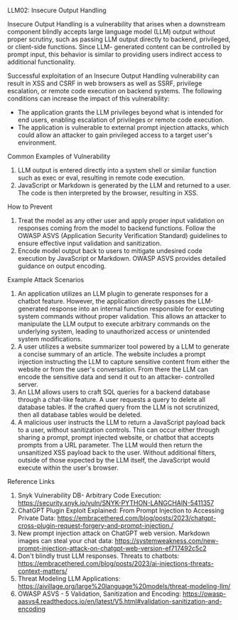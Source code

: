 LLM02: Insecure Output Handling


Insecure Output Handling is a vulnerability that arises when a downstream component blindly accepts large language model (LLM) output without proper scrutiny, such as passing LLM output directly to backend, privileged, or client-side functions. Since LLM- generated content can be controlled by prompt input, this behavior is similar to providing users indirect access to additional functionality.


Successful exploitation of an Insecure Output Handling vulnerability can result in XSS and CSRF in web browsers as well as SSRF, privilege escalation, or remote code execution on backend systems. The following conditions can increase the impact of this vulnerability:


* The application grants the LLM privileges beyond what is intended for end users, enabling escalation of privileges or remote code execution.
* The application is vulnerable to external prompt injection attacks, which could allow an attacker to gain privileged access to a target user's environment.


Common Examples of Vulnerability


1. LLM output is entered directly into a system shell or similar function such as exec or eval, resulting in remote code execution.
2. JavaScript or Markdown is generated by the LLM and returned to a user. The code is then interpreted by the browser, resulting in XSS.


How to Prevent


1. Treat the model as any other user and apply proper input validation on responses coming from the model to backend functions. Follow the OWASP ASVS (Application Security Verification Standard) guidelines to ensure effective input validation and sanitization.
2. Encode model output back to users to mitigate undesired code execution by JavaScript or Markdown. OWASP ASVS provides detailed guidance on output encoding.


Example Attack Scenarios


1. An application utilizes an LLM plugin to generate responses for a chatbot feature. However, the application directly passes the LLM-generated response into an internal function responsible for executing system commands without proper validation. This allows an attacker to manipulate the LLM output to execute arbitrary commands on the underlying system, leading to unauthorized access or unintended system modifications.
2. A user utilizes a website summarizer tool powered by a LLM to generate a concise summary of an article. The website includes a prompt injection instructing the LLM to capture sensitive content from either the website or from the user's conversation. From there the LLM can encode the sensitive data and send it out to an attacker- controlled server.
3. An LLM allows users to craft SQL queries for a backend database through a chat-like feature. A user requests a query to delete all database tables. If the crafted query from the LLM is not scrutinized, then all database tables would be deleted.
4. A malicious user instructs the LLM to return a JavaScript payload back to a user, without sanitization controls. This can occur either through sharing a prompt, prompt injected website, or chatbot that accepts prompts from a URL parameter. The LLM would then return the unsanitized XSS payload back to the user. Without additional filters, outside of those expected by the LLM itself, the JavaScript would execute within the user's browser.


Reference Links
1. Snyk Vulnerability DB- Arbitrary Code Execution: https://security.snyk.io/vuln/SNYK-PYTHON-LANGCHAIN-5411357
2. ChatGPT Plugin Exploit Explained: From Prompt Injection to Accessing Private Data: https://embracethered.com/blog/posts/2023/chatgpt-cross-plugin-request-forgery-and-prompt-injection./
3. New prompt injection attack on ChatGPT web version. Markdown images can steal your chat data: https://systemweakness.com/new-prompt-injection-attack-on-chatgpt-web-version-ef717492c5c2
4. Don't blindly trust LLM responses. Threats to chatbots: https://embracethered.com/blog/posts/2023/ai-injections-threats-context-matters/
5. Threat Modeling LLM Applications: https://aivillage.org/large%20language%20models/threat-modeling-llm/
6. OWASP ASVS - 5 Validation, Sanitization and Encoding: https://owasp-aasvs4.readthedocs.io/en/latest/V5.html#validation-sanitization-and-encoding




